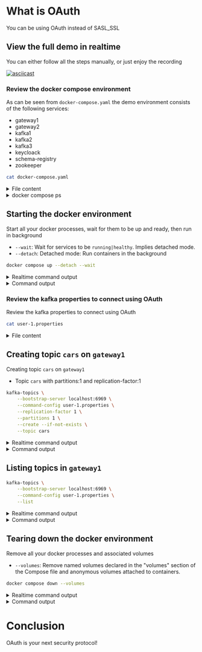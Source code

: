 # What is OAuth

You can be using OAuth instead of SASL_SSL

## View the full demo in realtime

You can either follow all the steps manually, or just enjoy the recording

[![asciicast](https://asciinema.org/a/wb4EiFQxYAZm7CwRhTsOXs5m9.svg)](https://asciinema.org/a/wb4EiFQxYAZm7CwRhTsOXs5m9)

### Review the docker compose environment

As can be seen from `docker-compose.yaml` the demo environment consists of the following services:

* gateway1
* gateway2
* kafka1
* kafka2
* kafka3
* keycloack
* schema-registry
* zookeeper

```sh
cat docker-compose.yaml
```

<details>
  <summary>File content</summary>

```yaml
version: '3.7'
services:
  zookeeper:
    image: confluentinc/cp-zookeeper:latest
    hostname: zookeeper
    container_name: zookeeper
    environment:
      ZOOKEEPER_CLIENT_PORT: 2801
      ZOOKEEPER_TICK_TIME: 2000
    healthcheck:
      test: nc -zv 0.0.0.0 2801 || exit 1
      interval: 5s
      retries: 25
  kafka1:
    hostname: kafka1
    container_name: kafka1
    image: confluentinc/cp-kafka:latest
    ports:
    - 19092:19092
    environment:
      KAFKA_BROKER_ID: 1
      KAFKA_ZOOKEEPER_CONNECT: zookeeper:2801
      KAFKA_LISTENERS: INTERNAL://:9092,EXTERNAL_SAME_HOST://:19092
      KAFKA_ADVERTISED_LISTENERS: INTERNAL://kafka1:9092,EXTERNAL_SAME_HOST://localhost:19092
      KAFKA_LISTENER_SECURITY_PROTOCOL_MAP: INTERNAL:PLAINTEXT,EXTERNAL_SAME_HOST:PLAINTEXT
      KAFKA_INTER_BROKER_LISTENER_NAME: INTERNAL
      KAFKA_GROUP_INITIAL_REBALANCE_DELAY_MS: 0
      KAFKA_LOG4J_LOGGERS: kafka.authorizer.logger=INFO
      KAFKA_LOG4J_ROOT_LOGLEVEL: WARN
      KAFKA_AUTO_CREATE_TOPICS_ENABLE: false
    depends_on:
      zookeeper:
        condition: service_healthy
    healthcheck:
      test: nc -zv kafka1 9092 || exit 1
      interval: 5s
      retries: 25
  kafka2:
    hostname: kafka2
    container_name: kafka2
    image: confluentinc/cp-kafka:latest
    ports:
    - 19093:19093
    environment:
      KAFKA_BROKER_ID: 2
      KAFKA_ZOOKEEPER_CONNECT: zookeeper:2801
      KAFKA_LISTENERS: INTERNAL://:9093,EXTERNAL_SAME_HOST://:19093
      KAFKA_ADVERTISED_LISTENERS: INTERNAL://kafka2:9093,EXTERNAL_SAME_HOST://localhost:19093
      KAFKA_LISTENER_SECURITY_PROTOCOL_MAP: INTERNAL:PLAINTEXT,EXTERNAL_SAME_HOST:PLAINTEXT
      KAFKA_INTER_BROKER_LISTENER_NAME: INTERNAL
      KAFKA_GROUP_INITIAL_REBALANCE_DELAY_MS: 0
      KAFKA_LOG4J_LOGGERS: kafka.authorizer.logger=INFO
      KAFKA_LOG4J_ROOT_LOGLEVEL: WARN
      KAFKA_AUTO_CREATE_TOPICS_ENABLE: false
    depends_on:
      zookeeper:
        condition: service_healthy
    healthcheck:
      test: nc -zv kafka2 9093 || exit 1
      interval: 5s
      retries: 25
  kafka3:
    image: confluentinc/cp-kafka:latest
    hostname: kafka3
    container_name: kafka3
    ports:
    - 19094:19094
    environment:
      KAFKA_BROKER_ID: 3
      KAFKA_ZOOKEEPER_CONNECT: zookeeper:2801
      KAFKA_LISTENERS: INTERNAL://:9094,EXTERNAL_SAME_HOST://:19094
      KAFKA_ADVERTISED_LISTENERS: INTERNAL://kafka3:9094,EXTERNAL_SAME_HOST://localhost:19094
      KAFKA_LISTENER_SECURITY_PROTOCOL_MAP: INTERNAL:PLAINTEXT,EXTERNAL_SAME_HOST:PLAINTEXT
      KAFKA_INTER_BROKER_LISTENER_NAME: INTERNAL
      KAFKA_GROUP_INITIAL_REBALANCE_DELAY_MS: 0
      KAFKA_LOG4J_LOGGERS: kafka.authorizer.logger=INFO
      KAFKA_LOG4J_ROOT_LOGLEVEL: WARN
      KAFKA_AUTO_CREATE_TOPICS_ENABLE: false
    depends_on:
      zookeeper:
        condition: service_healthy
    healthcheck:
      test: nc -zv kafka3 9094 || exit 1
      interval: 5s
      retries: 25
  schema-registry:
    image: confluentinc/cp-schema-registry:latest
    hostname: schema-registry
    container_name: schema-registry
    ports:
    - 8081:8081
    environment:
      SCHEMA_REGISTRY_HOST_NAME: schema-registry
      SCHEMA_REGISTRY_KAFKASTORE_BOOTSTRAP_SERVERS: kafka1:9092,kafka2:9093,kafka3:9094
      SCHEMA_REGISTRY_LOG4J_ROOT_LOGLEVEL: WARN
      SCHEMA_REGISTRY_LISTENERS: http://0.0.0.0:8081
      SCHEMA_REGISTRY_KAFKASTORE_TOPIC: _schemas
      SCHEMA_REGISTRY_SCHEMA_REGISTRY_GROUP_ID: schema-registry
    volumes:
    - type: bind
      source: .
      target: /clientConfig
      read_only: true
    depends_on:
      kafka1:
        condition: service_healthy
      kafka2:
        condition: service_healthy
      kafka3:
        condition: service_healthy
    healthcheck:
      test: nc -zv schema-registry 8081 || exit 1
      interval: 5s
      retries: 25
  gateway1:
    image: conduktor/conduktor-gateway:2.5.0
    hostname: gateway1
    container_name: gateway1
    environment:
      KAFKA_BOOTSTRAP_SERVERS: kafka1:9092,kafka2:9093,kafka3:9094
      GATEWAY_ADVERTISED_HOST: localhost
      GATEWAY_MODE: GATEWAY_SECURITY
      GATEWAY_SECURITY_PROTOCOL: SASL_PLAINTEXT
      GATEWAY_FEATURE_FLAGS_ANALYTICS: false
      GATEWAY_OAUTH_JWKS_URL: http://keycloak:18080/realms/conduktor/protocol/openid-connect/certs
      GATEWAY_OAUTH_EXPECTED_ISSUER: http://keycloak:18080/realms/conduktor
    depends_on:
      kafka1:
        condition: service_healthy
      kafka2:
        condition: service_healthy
      kafka3:
        condition: service_healthy
    ports:
    - 6969:6969
    - 6970:6970
    - 6971:6971
    - 8888:8888
    healthcheck:
      test: curl localhost:8888/health
      interval: 5s
      retries: 25
  gateway2:
    image: conduktor/conduktor-gateway:2.5.0
    hostname: gateway2
    container_name: gateway2
    environment:
      KAFKA_BOOTSTRAP_SERVERS: kafka1:9092,kafka2:9093,kafka3:9094
      GATEWAY_ADVERTISED_HOST: localhost
      GATEWAY_MODE: GATEWAY_SECURITY
      GATEWAY_SECURITY_PROTOCOL: SASL_PLAINTEXT
      GATEWAY_FEATURE_FLAGS_ANALYTICS: false
      GATEWAY_START_PORT: 7969
      GATEWAY_OAUTH_JWKS_URL: http://keycloak:18080/realms/conduktor/protocol/openid-connect/certs
      GATEWAY_OAUTH_EXPECTED_ISSUER: http://keycloak:18080/realms/conduktor
    depends_on:
      kafka1:
        condition: service_healthy
      kafka2:
        condition: service_healthy
      kafka3:
        condition: service_healthy
    ports:
    - 7969:7969
    - 7970:7970
    - 7971:7971
    - 8889:8888
    healthcheck:
      test: curl localhost:8888/health
      interval: 5s
      retries: 25
  keycloack:
    image: quay.io/keycloak/keycloak:22.0
    hostname: keycloak
    environment:
      KEYCLOAK_ADMIN: admin
      KEYCLOAK_ADMIN_PASSWORD: admin
    container_name: keycloak
    volumes:
    - type: bind
      source: conduktor-realm.json
      target: /opt/keycloak/data/import/realm.json
      read_only: true
    ports:
    - 18080:18080
    command:
    - start-dev
    - --http-port 18080
    - --hostname=keycloak
    - --metrics-enabled=true
    - --health-enabled=true
    - --import-realm
networks:
  demo: null
```

</details>

 <details>
  <summary>docker compose ps</summary>

```
NAME              IMAGE                                    COMMAND                  SERVICE           CREATED          STATUS                    PORTS
gateway1          conduktor/conduktor-gateway:2.5.0        "java -cp @/app/jib-…"   gateway1          38 seconds ago   Up 21 seconds (healthy)   0.0.0.0:6969-6971->6969-6971/tcp, 0.0.0.0:8888->8888/tcp
gateway2          conduktor/conduktor-gateway:2.5.0        "java -cp @/app/jib-…"   gateway2          38 seconds ago   Up 21 seconds (healthy)   0.0.0.0:7969-7971->7969-7971/tcp, 0.0.0.0:8889->8888/tcp
kafka1            confluentinc/cp-kafka:latest             "/etc/confluent/dock…"   kafka1            38 seconds ago   Up 32 seconds (healthy)   9092/tcp, 0.0.0.0:19092->19092/tcp
kafka2            confluentinc/cp-kafka:latest             "/etc/confluent/dock…"   kafka2            38 seconds ago   Up 32 seconds (healthy)   9092/tcp, 0.0.0.0:19093->19093/tcp
kafka3            confluentinc/cp-kafka:latest             "/etc/confluent/dock…"   kafka3            38 seconds ago   Up 32 seconds (healthy)   9092/tcp, 0.0.0.0:19094->19094/tcp
keycloak          quay.io/keycloak/keycloak:22.0           "/opt/keycloak/bin/k…"   keycloack         38 seconds ago   Up 38 seconds             8080/tcp, 8443/tcp, 0.0.0.0:18080->18080/tcp
schema-registry   confluentinc/cp-schema-registry:latest   "/etc/confluent/dock…"   schema-registry   38 seconds ago   Up 21 seconds (healthy)   0.0.0.0:8081->8081/tcp
zookeeper         confluentinc/cp-zookeeper:latest         "/etc/confluent/dock…"   zookeeper         38 seconds ago   Up 38 seconds (healthy)   2181/tcp, 2888/tcp, 3888/tcp

```

</details>

## Starting the docker environment

Start all your docker processes, wait for them to be up and ready, then run in background

* `--wait`: Wait for services to be `running|healthy`. Implies detached mode.
* `--detach`: Detached mode: Run containers in the background

```sh
docker compose up --detach --wait
```

<details>
  <summary>Realtime command output</summary>

  ![Starting the docker environment](images/step-04-DOCKER.gif)

</details>


<details>
<summary>Command output</summary>

```sh

docker compose up --detach --wait
 Network oauth_default  Creating
 Network oauth_default  Created
 Container zookeeper  Creating
 Container keycloak  Creating
 Container keycloak  Created
 Container zookeeper  Created
 Container kafka3  Creating
 Container kafka2  Creating
 Container kafka1  Creating
 Container kafka1  Created
 Container kafka2  Created
 Container kafka3  Created
 Container schema-registry  Creating
 Container gateway2  Creating
 Container gateway1  Creating
 gateway1 The requested image's platform (linux/amd64) does not match the detected host platform (linux/arm64/v8) and no specific platform was requested 
 gateway2 The requested image's platform (linux/amd64) does not match the detected host platform (linux/arm64/v8) and no specific platform was requested 
 Container gateway1  Created
 Container gateway2  Created
 Container schema-registry  Created
 Container zookeeper  Starting
 Container keycloak  Starting
 Container zookeeper  Started
 Container zookeeper  Waiting
 Container zookeeper  Waiting
 Container zookeeper  Waiting
 Container keycloak  Started
 Container zookeeper  Healthy
 Container kafka2  Starting
 Container zookeeper  Healthy
 Container zookeeper  Healthy
 Container kafka3  Starting
 Container kafka1  Starting
 Container kafka1  Started
 Container kafka3  Started
 Container kafka2  Started
 Container kafka1  Waiting
 Container kafka2  Waiting
 Container kafka3  Waiting
 Container kafka3  Waiting
 Container kafka1  Waiting
 Container kafka2  Waiting
 Container kafka2  Waiting
 Container kafka3  Waiting
 Container kafka1  Waiting
 Container kafka2  Healthy
 Container kafka2  Healthy
 Container kafka3  Healthy
 Container kafka1  Healthy
 Container gateway2  Starting
 Container kafka1  Healthy
 Container kafka1  Healthy
 Container kafka3  Healthy
 Container gateway1  Starting
 Container kafka3  Healthy
 Container kafka2  Healthy
 Container schema-registry  Starting
 Container gateway2  Started
 Container schema-registry  Started
 Container gateway1  Started
 Container keycloak  Waiting
 Container zookeeper  Waiting
 Container kafka1  Waiting
 Container kafka2  Waiting
 Container kafka3  Waiting
 Container schema-registry  Waiting
 Container gateway1  Waiting
 Container gateway2  Waiting
 Container kafka2  Healthy
 Container keycloak  Healthy
 Container kafka3  Healthy
 Container kafka1  Healthy
 Container zookeeper  Healthy
 Container schema-registry  Healthy
 Container gateway1  Healthy
 Container gateway2  Healthy

```

</details>
      


### Review the kafka properties to connect using OAuth

Review the kafka properties to connect using OAuth

```sh
cat user-1.properties
```

<details on>
  <summary>File content</summary>

```properties
sasl.mechanism=OAUTHBEARER
sasl.login.callback.handler.class=org.apache.kafka.common.security.oauthbearer.secured.OAuthBearerLoginCallbackHandler
sasl.oauthbearer.token.endpoint.url=http://localhost:18080/realms/conduktor/protocol/openid-connect/token
sasl.jaas.config=org.apache.kafka.common.security.oauthbearer.OAuthBearerLoginModule required clientId="m2m" clientSecret="m2m" scope="email gateway";
security.protocol=SASL_PLAINTEXT
```

</details>


## Creating topic `cars` on `gateway1`

Creating topic `cars` on `gateway1`
* Topic `cars` with partitions:1 and replication-factor:1

```sh
kafka-topics \
    --bootstrap-server localhost:6969 \
    --command-config user-1.properties \
    --replication-factor 1 \
    --partitions 1 \
    --create --if-not-exists \
    --topic cars
```

<details>
  <summary>Realtime command output</summary>

  ![Creating topic `cars` on `gateway1`](images/step-06-CREATE_TOPICS.gif)

</details>


<details>
<summary>Command output</summary>

```sh

kafka-topics \
    --bootstrap-server localhost:6969 \
    --command-config user-1.properties \
    --replication-factor 1 \
    --partitions 1 \
    --create --if-not-exists \
    --topic cars
[2024-01-23 00:17:29,823] WARN [Principal=:f3e0ecec-42d0-455e-88aa-5db45560c160]: Expiring credential expires at Tue Jan 23 00:18:29 CET 2024, so buffer times of 60 and 300 seconds at the front and back, respectively, cannot be accommodated.  We will refresh at Tue Jan 23 00:18:20 CET 2024. (org.apache.kafka.common.security.oauthbearer.internals.expiring.ExpiringCredentialRefreshingLogin)
Created topic cars.

```

</details>
      


## Listing topics in `gateway1`



```sh
kafka-topics \
    --bootstrap-server localhost:6969 \
    --command-config user-1.properties \
    --list
```

<details>
  <summary>Realtime command output</summary>

  ![Listing topics in `gateway1`](images/step-07-LIST_TOPICS.gif)

</details>


<details>
<summary>Command output</summary>

```sh

kafka-topics \
    --bootstrap-server localhost:6969 \
    --command-config user-1.properties \
    --list
[2024-01-23 00:17:32,589] WARN [Principal=:f3e0ecec-42d0-455e-88aa-5db45560c160]: Expiring credential expires at Tue Jan 23 00:18:32 CET 2024, so buffer times of 60 and 300 seconds at the front and back, respectively, cannot be accommodated.  We will refresh at Tue Jan 23 00:18:21 CET 2024. (org.apache.kafka.common.security.oauthbearer.internals.expiring.ExpiringCredentialRefreshingLogin)
__consumer_offsets
_acls
_auditLogs
_consumerGroupSubscriptionBackingTopic
_encryptionConfig
_interceptorConfigs
_license
_offsetStore
_schemas
_topicMappings
_topicRegistry
_userMapping
cars

```

</details>
      


## Tearing down the docker environment

Remove all your docker processes and associated volumes

* `--volumes`: Remove named volumes declared in the "volumes" section of the Compose file and anonymous volumes attached to containers.

```sh
docker compose down --volumes
```

<details>
  <summary>Realtime command output</summary>

  ![Tearing down the docker environment](images/step-08-DOCKER.gif)

</details>


<details>
<summary>Command output</summary>

```sh

docker compose down --volumes
 Container keycloak  Stopping
 Container gateway1  Stopping
 Container gateway2  Stopping
 Container schema-registry  Stopping
 Container keycloak  Stopped
 Container keycloak  Removing
 Container keycloak  Removed
 Container gateway2  Stopped
 Container gateway2  Removing
 Container gateway2  Removed
 Container gateway1  Stopped
 Container gateway1  Removing
 Container gateway1  Removed
 Container schema-registry  Stopped
 Container schema-registry  Removing
 Container schema-registry  Removed
 Container kafka3  Stopping
 Container kafka2  Stopping
 Container kafka1  Stopping
 Container kafka3  Stopped
 Container kafka3  Removing
 Container kafka3  Removed
 Container kafka2  Stopped
 Container kafka2  Removing
 Container kafka2  Removed
 Container kafka1  Stopped
 Container kafka1  Removing
 Container kafka1  Removed
 Container zookeeper  Stopping
 Container zookeeper  Stopped
 Container zookeeper  Removing
 Container zookeeper  Removed
 Network oauth_default  Removing
 Network oauth_default  Removed

```

</details>
      


# Conclusion

OAuth is your next security protocol!

